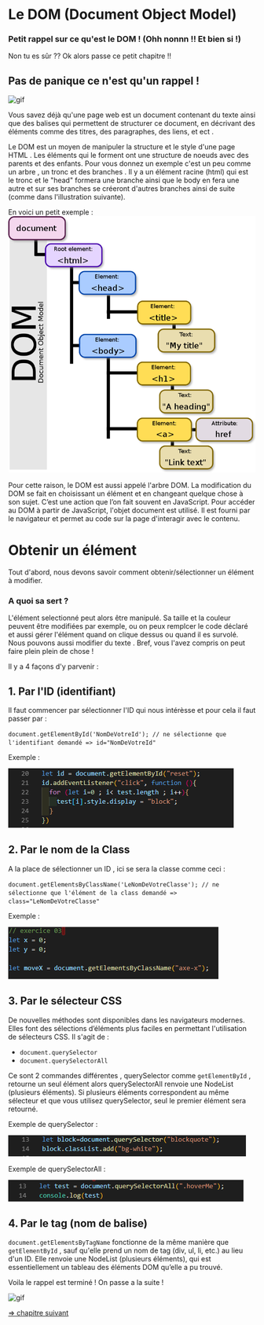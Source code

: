 # Le DOM  (Document Object Model)

### Petit rappel sur ce qu'est le DOM ! (Ohh nonnn !! Et bien si !)
Non tu es sûr ?? Ok alors passe ce petit chapitre !!

## Pas de panique ce n'est qu'un rappel !

![gif](https://media.giphy.com/media/Hb6w89F9ZlB6M/giphy.gif)


Vous savez déjà qu'une page web est un document contenant du texte ainsi que des balises qui permettent de structurer ce document, en décrivant des éléments comme des titres, des paragraphes, des liens, et ect .


Le DOM  est un moyen de manipuler la structure et le style d'une page HTML .
Les éléments qui le forment ont une structure de noeuds avec des parents et des enfants.
Pour vous donnez un exemple c'est un peu comme un arbre , un tronc et des branches . Il y a un élément racine (html) qui est le tronc et le "head" formera une branche ainsi que le body en fera une autre et sur ses branches se créeront d'autres branches ainsi de suite (comme dans l'illustration suivante).

En voici un petit exemple : ![Illustration](./img/Dom/DOM.png)

Pour cette raison, le DOM est aussi appelé l'arbre DOM.
La modification du DOM se fait en choisissant un élément et en changeant quelque chose à son sujet. C’est une action que l’on fait souvent en JavaScript. Pour accéder au DOM à partir de JavaScript, l'objet document est utilisé. Il est fourni par le navigateur et permet au code sur la page d'interagir avec le contenu.

# Obtenir un élément

Tout d'abord, nous devons savoir comment obtenir/sélectionner un élément à modifier.

### A quoi sa sert ?

L'élément selectionné peut alors être manipulé. Sa taille et la couleur peuvent être modifiées par exemple, ou on peux remplcer le code déclaré et aussi gérer l'élément quand on clique dessus ou quand il es survolé. Nous pouvons aussi modifier du texte .
Bref, vous l'avez compris on peut faire plein plein de chose !

Il y a 4 façons d'y parvenir :

## 1. Par l'ID (identifiant)

Il faut commencer par sélectionner l'ID qui nous intérèsse et pour cela il faut passer par :

 `document.getElementById('NomDeVotreId'); // ne sélectionne que l'identifiant demandé => id="NomDeVotreId" `


Exemple :

![exemple ID](./img/Dom/identifiant.png)

## 2. Par le nom de la Class

 A la place de sélectionner un ID , ici se sera la classe comme ceci : 
 
 `document.getElementsByClassName('LeNomDeVotreClasse'); // ne sélectionne que l'élément de la class demandé => class="LeNomDeVotreClasse" `

Exemple :

![exemple ClassNam](./img/Dom/Classname.png)

## 3. Par le sélecteur CSS

De nouvelles méthodes sont disponibles dans les navigateurs modernes. Elles font des sélections d’éléments plus faciles en permettant l'utilisation de sélecteurs CSS. Il s'agit de :

- `document.querySelector` 
- `document.querySelectorAll` 

Ce sont 2 commandes différentes , querySelector comme `getElementById` , retourne un seul élément alors querySelectorAll renvoie une NodeList (plusieurs éléments). Si plusieurs éléments correspondent au même sélecteur et que vous utilisez querySelector, seul le premier élément sera retourné.

Exemple de querySelector :

![exemple querySelector](./img/Dom/querySelector.png)

Exemple de querySelectorAll :

![exemple querySelectorAll](./img/Dom/querySelectorAll.png)

## 4. Par le tag (nom de balise)

`document.getElementsByTagName` fonctionne de la même manière que `getElementById` , sauf qu'elle prend un nom de tag (div, ul, li, etc.) au lieu d'un ID. Elle renvoie une NodeList (plusieurs éléments), qui est essentiellement un tableau des éléments DOM qu’elle a pu trouvé.


Voila le rappel est terminé ! On passe a la suite !

![gif](https://media.giphy.com/media/3ornjXIIShZ2MgyyHu/giphy.gif)

[=> chapitre suivant](03-creation.md)